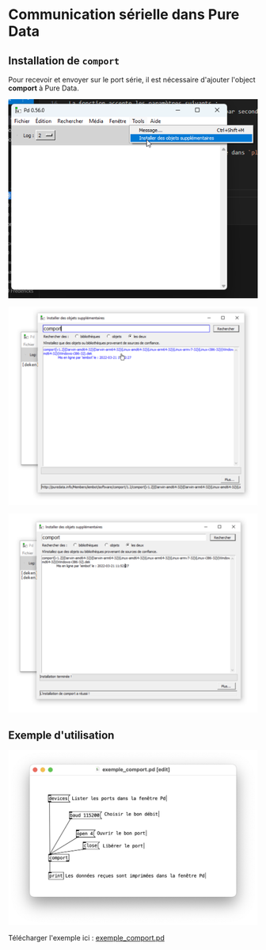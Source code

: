 # Communication sérielle dans Pure Data

## Installation de `comport`

Pour recevoir et envoyer sur le port série, il est nécessaire d'ajouter l'object **comport** à Pure Data.

![Ouvrir le menu d'installation des objets supplémentaires](./installer_objets_supplementaires.png)

![Installer comport](./pd_installation_comport.svg)

![Installation de comport réussie (parfois le logiciel ne confirme pas l'installation réussie)](./pd_installation_comport_reussie.svg)

## Exemple d'utilisation 

![](./exemple_comport.png)

Télécharger l'exemple ici : [exemple_comport.pd](./exemple_comport.pd)